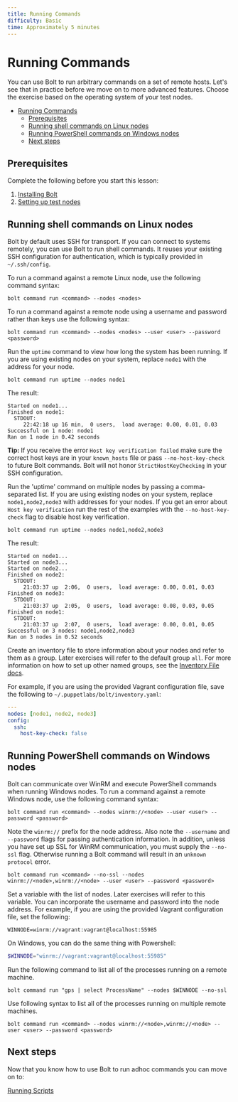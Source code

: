 ```yaml
---
title: Running Commands
difficulty: Basic
time: Approximately 5 minutes
---
```


# Running Commands

You can use Bolt to run arbitrary commands on a set of remote hosts. Let's see that in practice before we move on to more advanced features. Choose the exercise based on the operating system of your test nodes.

- [Running Commands](#running-commands)
  - [Prerequisites](#prerequisites)
  - [Running shell commands on Linux nodes](#running-shell-commands-on-linux-nodes)
  - [Running PowerShell commands on Windows nodes](#running-powershell-commands-on-windows-nodes)
  - [Next steps](#next-steps)

## Prerequisites
Complete the following before you start this lesson:

1. [Installing Bolt](./installing_bolt.md)
1. [Setting up test nodes](./test_nodes.md)

## Running shell commands on Linux nodes

Bolt by default uses SSH for transport. If you can connect to systems remotely, you can use Bolt to run shell commands. It reuses your existing SSH configuration for authentication, which is typically provided in `~/.ssh/config`.

To run a command against a remote Linux node, use the following command syntax:
```shell
bolt command run <command> --nodes <nodes>
```

To run a command against a remote node using a username and password rather than keys use the following syntax:
```shell
bolt command run <command> --nodes <nodes> --user <user> --password <password>
```

Run the `uptime` command to view how long the system has been running. If you are using existing nodes on your system, replace `node1` with the address for your node.

```shell
bolt command run uptime --nodes node1
```

The result:
```
Started on node1...
Finished on node1:
  STDOUT:
     22:42:18 up 16 min,  0 users,  load average: 0.00, 0.01, 0.03
Successful on 1 node: node1
Ran on 1 node in 0.42 seconds

```

**Tip:** If you receive the error `Host key verification failed` make sure the correct host keys are in your `known_hosts` file or pass `--no-host-key-check` to future Bolt commands. Bolt will not honor `StrictHostKeyChecking` in your SSH configuration.

Run the 'uptime' command on multiple nodes by passing a comma-separated list. If you are using existing nodes on your system, replace `node1,node2,node3` with addresses for your nodes. If you get an error about `Host key verification` run the rest of the examples with the `--no-host-key-check` flag to disable host key verification.

```shell
bolt command run uptime --nodes node1,node2,node3
```

The result:
```
Started on node1...
Started on node3...
Started on node2...
Finished on node2:
  STDOUT:
     21:03:37 up  2:06,  0 users,  load average: 0.00, 0.01, 0.03
Finished on node3:
  STDOUT:
     21:03:37 up  2:05,  0 users,  load average: 0.08, 0.03, 0.05
Finished on node1:
  STDOUT:
     21:03:37 up  2:07,  0 users,  load average: 0.00, 0.01, 0.05
Successful on 3 nodes: node1,node2,node3
Ran on 3 nodes in 0.52 seconds
```

Create an inventory file to store information about your nodes and refer to them as a group.  Later exercises will refer to the default group `all`. For more information on how to set up other named groups, see the [Inventory File docs](https://puppet.com/docs/bolt/latest/inventory_file.html).

For example, if you are using the provided Vagrant configuration file, save the following to `~/.puppetlabs/bolt/inventory.yaml`:

```yaml
---
nodes: [node1, node2, node3]
config:
  ssh:
    host-key-check: false
```

## Running PowerShell commands on Windows nodes

Bolt can communicate over WinRM and execute PowerShell commands when running Windows nodes. To run a command against a remote Windows node, use the following command syntax:

```shell
bolt command run <command> --nodes winrm://<node> --user <user> --password <password>
```

Note the `winrm://` prefix for the node address. Also note the `--username` and `--password` flags for passing authentication information. In addition, unless you have set up SSL for WinRM communication, you must supply the `--no-ssl` flag. Otherwise running a Bolt command will result in an `unknown protocol` error.

```shell
bolt command run <command> --no-ssl --nodes winrm://<node>,winrm://<node> --user <user> --password <password>
```

Set a variable with the list of nodes.  Later exercises will refer to this variable. You can incorporate the username and password into the node address. For example, if you are using the provided Vagrant configuration file, set the following:

```shell
WINNODE=winrm://vagrant:vagrant@localhost:55985
```

On Windows, you can do the same thing with Powershell:

```powershell
$WINNODE="winrm://vagrant:vagrant@localhost:55985"
```

Run the following command to list all of the processes running on a remote machine.

```shell
bolt command run "gps | select ProcessName" --nodes $WINNODE --no-ssl
```

Use following syntax to list all of the processes running on multiple remote machines.

```shell
bolt command run <command> --nodes winrm://<node>,winrm://<node> --user <user> --password <password>
```

## Next steps

Now that you know how to use Bolt to run adhoc commands you can move on to:

[Running Scripts](./running_scripts.md)

